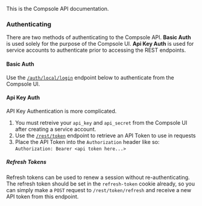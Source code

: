 This is the Compsole API documentation.

### Authenticating

There are two methods of authenticating to the Compsole API. **Basic Auth** is used solely for the purpose of the Compsole UI. **Api Key Auth** is used for service accounts to authenticate prior to accessing the REST endpoints.

#### Basic Auth

Use the [`/auth/local/login`](#operations-Auth_API-post_auth_local_login) endpoint below to authenticate from the Compsole UI.

#### Api Key Auth

API Key Authentication is more complicated.

1. You must retreive your `api_key` and `api_secret` from the Compsole UI after creating a service account.
2. Use the [`/rest/token`](#operations-Auth_API-post_rest_login) endpoint to retrieve an API Token to use in requests
3. Place the API Token into the `Authorization` header like so: `Authorization: Bearer <api token here...>`

##### Refresh Tokens

Refresh tokens can be used to renew a session without re-authenticating. The refresh token should be set in the `refresh-token` cookie already, so you can simply make a `POST` request to `/rest/token/refresh` and receive a new API token from this endpoint.
